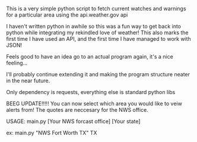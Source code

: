 This is a very simple python script to fetch current watches and warnings for a particular area using the api.weather.gov api

I haven't written python in awhile so this was a fun way to get back into python while integrating my rekindled love of weather!
This also marks the first time I have used an API, and the first time I have managed to work with JSON!

Feels good to have an idea go to an actual program again, it's a nice feeling...

I'll probably continue extending it and making the program structure neater in the near future.

Only dependency is requests, everything else is standard python libs

BEEG UPDATE!!!!!
You can now select which area you would like to veiw alerts from! 
The quotes are neccesary for the NWS office.

USAGE: main.py [Your NWS forcast office] [Your state]

ex: main.py "NWS Fort Worth TX" TX
